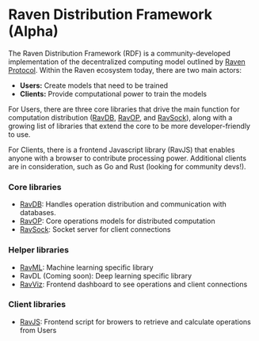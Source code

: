 # Raven Distribution Framework (Alpha)

The Raven Distribution Framework (RDF) is a community-developed implementation of the decentralized computing model outlined by [Raven Protocol](https://www.ravenprotocol.com/). Within the Raven ecosystem today, there are two main actors: 

* **Users:** Create models that need to be trained
* **Clients:** Provide computational power to train the models

For Users, there are three core libraries that drive the main function for computation distribution ([RavDB](ravdb.md), [RavOP](ravop.md), and [RavSock](ravsock.md)), along with a growing list of libraries that extend the core to be more developer-friendly to use.

For Clients, there is a frontend Javascript library (RavJS) that enables anyone with a browser to contribute processing power. Additional clients are in consideration, such as Go and Rust (looking for community devs!).

### Core libraries

* [RavDB](ravdb.md): Handles operation distribution and communication with databases.
* [RavOP](ravop.md): Core operations models for distributed computation
* [RavSock](ravsock.md): Socket server for client connections

### Helper libraries
* [RavML](ravml.md): Machine learning specific library
* RavDL (Coming soon): Deep learning specific library
* [RavViz](ravviz.md): Frontend dashboard to see operations and client connections

### Client libraries
* [RavJS](ravjs.md): Frontend script for browers to retrieve and calculate operations from Users